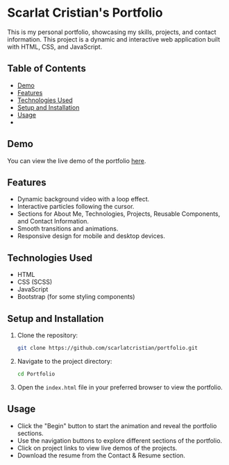 # Scarlat Cristian's Portfolio

This is my personal portfolio, showcasing my skills, projects, and contact information. This project is a dynamic and interactive web application built with HTML, CSS, and JavaScript.

## Table of Contents

- [Demo](#demo)
- [Features](#features)
- [Technologies Used](#technologies-used)
- [Setup and Installation](#setup-and-installation)
- [Usage](#usage)
- 
## Demo

You can view the live demo of the portfolio [here](#).

## Features

- Dynamic background video with a loop effect.
- Interactive particles following the cursor.
- Sections for About Me, Technologies, Projects, Reusable Components, and Contact Information.
- Smooth transitions and animations.
- Responsive design for mobile and desktop devices.

## Technologies Used

- HTML
- CSS (SCSS)
- JavaScript
- Bootstrap (for some styling components)

## Setup and Installation

1. Clone the repository:
    ```bash
    git clone https://github.com/scarlatcristian/portfolio.git
    ```
2. Navigate to the project directory:
    ```bash
    cd Portfolio
    ```
3. Open the `index.html` file in your preferred browser to view the portfolio.

## Usage

- Click the "Begin" button to start the animation and reveal the portfolio sections.
- Use the navigation buttons to explore different sections of the portfolio.
- Click on project links to view live demos of the projects.
- Download the resume from the Contact & Resume section.
